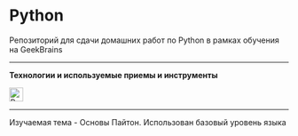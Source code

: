 # Python
Репозиторий для сдачи домашних работ по Python в рамках обучения на GeekBrains

---

**Технологии и используемые приемы и инструменты**

<img src="https://img.shields.io/badge/Python-282C34?logo=python&logoColor=007ACC" alt="Python logo" title="Python" height="25" />

---

Изучаемая тема - Основы Пайтон. Использован базовый уровень языка
